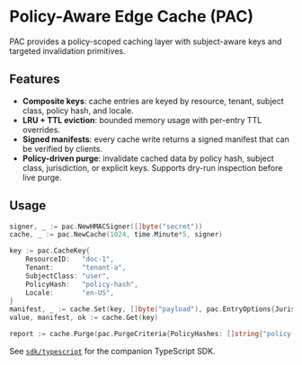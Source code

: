 # Policy-Aware Edge Cache (PAC)

PAC provides a policy-scoped caching layer with subject-aware keys and targeted invalidation primitives.

## Features

- **Composite keys**: cache entries are keyed by resource, tenant, subject class, policy hash, and locale.
- **LRU + TTL eviction**: bounded memory usage with per-entry TTL overrides.
- **Signed manifests**: every cache write returns a signed manifest that can be verified by clients.
- **Policy-driven purge**: invalidate cached data by policy hash, subject class, jurisdiction, or explicit keys. Supports dry-run inspection before live purge.

## Usage

```go
signer, _ := pac.NewHMACSigner([]byte("secret"))
cache, _ := pac.NewCache(1024, time.Minute*5, signer)

key := pac.CacheKey{
    ResourceID:   "doc-1",
    Tenant:       "tenant-a",
    SubjectClass: "user",
    PolicyHash:   "policy-hash",
    Locale:       "en-US",
}
manifest, _ := cache.Set(key, []byte("payload"), pac.EntryOptions{Jurisdiction: "us-ca"})
value, manifest, ok := cache.Get(key)

report := cache.Purge(pac.PurgeCriteria{PolicyHashes: []string{"policy-hash"}}, true) // dry-run
```

See [`sdk/typescript`](../sdk/typescript) for the companion TypeScript SDK.

